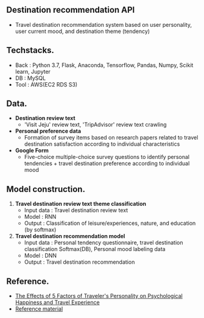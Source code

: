 ## Destination recommendation API
- Travel destination recommendation system based on user personality, user current mood, and destination theme (tendency)

## Techstacks.
- Back : Python 3.7, Flask, Anaconda, Tensorflow, Pandas, Numpy, Scikit learn, Jupyter
- DB : MySQL
- Tool : AWS(EC2 RDS S3)

## Data.
- **Destination review text**
   - 'Visit Jeju' review text, 'TripAdvisor' review text crawling
- **Personal preference data**
   - Formation of survey items based on research papers related to travel destination satisfaction according to individual characteristics
- **Google Form** 
   - Five-choice multiple-choice survey questions to identify personal tendencies + travel destination preference according to individual mood

## Model construction.
1. **Travel destination review text theme classification**
   - Input data : Travel destination review text 
   - Model : RNN
   - Output : Classification of leisure/experiences, nature, and education (by softmax)
2. **Travel destination recommendation model**
    - Input data : Personal tendency questionnaire, travel destination classification Softmax(DB), Personal mood labeling data
    - Model : DNN
    - Output : Travel destination recommendation

## Reference.
- [The Effects of 5 Factors of Traveler's Personality on Psychological Happiness and Travel Experience](https://www.kci.go.kr/kciportal/ci/sereArticleSearch/ciSereArtiView.kci?sereArticleSearchBean.artiId=ART002701039)
- [Reference material](https://www.youtube.com/watch?v=omzBnL22aBA)
    

